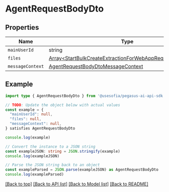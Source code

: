 
# AgentRequestBodyDto


## Properties

Name | Type
------------ | -------------
`mainUserId` | string
`files` | [Array&lt;StartBulkCreateExtractionForWebAppRequestBodyDtoFile&gt;](StartBulkCreateExtractionForWebAppRequestBodyDtoFile.md)
`messageContext` | [AgentRequestBodyDtoMessageContext](AgentRequestBodyDtoMessageContext.md)

## Example

```typescript
import type { AgentRequestBodyDto } from '@usesofia/pegasus-ai-api-sdk'

// TODO: Update the object below with actual values
const example = {
  "mainUserId": null,
  "files": null,
  "messageContext": null,
} satisfies AgentRequestBodyDto

console.log(example)

// Convert the instance to a JSON string
const exampleJSON: string = JSON.stringify(example)
console.log(exampleJSON)

// Parse the JSON string back to an object
const exampleParsed = JSON.parse(exampleJSON) as AgentRequestBodyDto
console.log(exampleParsed)
```

[[Back to top]](#) [[Back to API list]](../README.md#api-endpoints) [[Back to Model list]](../README.md#models) [[Back to README]](../README.md)


